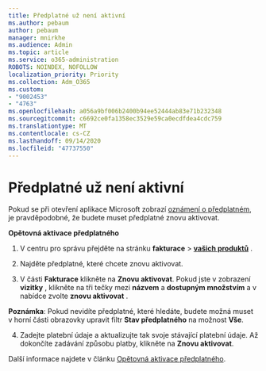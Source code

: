 ```yaml
---
title: Předplatné už není aktivní
ms.author: pebaum
author: pebaum
manager: mnirkhe
ms.audience: Admin
ms.topic: article
ms.service: o365-administration
ROBOTS: NOINDEX, NOFOLLOW
localization_priority: Priority
ms.collection: Adm_O365
ms.custom:
- "9002453"
- "4763"
ms.openlocfilehash: a056a9bf006b2400b94ee52444ab83e71b232348
ms.sourcegitcommit: c6692ce0fa1358ec3529e59ca0ecdfdea4cdc759
ms.translationtype: MT
ms.contentlocale: cs-CZ
ms.lasthandoff: 09/14/2020
ms.locfileid: "47737550"
---
```

# <a name="subscription-no-longer-active"></a>Předplatné už není aktivní

Pokud se při otevření aplikace Microsoft zobrazí [oznámení o předplatném](https://support.office.com/article/A-subscription-notice-appears-when-I-open-an-Office-365-application-4CABE32C-F594-4C0E-9191-3D3ADE10CCEB), je pravděpodobné, že budete muset předplatné znovu aktivovat.

**Opětovná aktivace předplatného**

1. V centru pro správu přejděte na stránku **fakturace**  >  **[vašich produktů](https://go.microsoft.com/fwlink/p/?linkid=842054)** .

2. Najděte předplatné, které chcete znovu aktivovat.

3. V části **Fakturace** klikněte na **Znovu aktivovat**.  Pokud jste v zobrazení **vizitky** , klikněte na tři tečky mezi **názvem** a **dostupným množstvím** a v nabídce zvolte **znovu aktivovat** .

**Poznámka**: Pokud nevidíte předplatné, které hledáte, budete možná muset v horní části obrazovky upravit filtr **Stav předplatného** na možnost **Vše**.

4. Zadejte platební údaje a aktualizujte tak svoje stávající platební údaje. Až dokončíte zadávání způsobu platby, klikněte na **Znovu aktivovat**.

Další informace najdete v článku [Opětovná aktivace předplatného](https://docs.microsoft.com/microsoft-365/commerce/subscriptions/reactivate-your-subscription).

